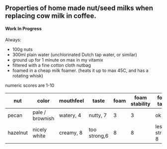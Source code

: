 ## Properties of home made nut/seed milks when replacing cow milk in coffee.
#### Work In Progress

Always:
* 100g nuts
* 300ml plain water (unchlorinated Dutch tap water, or similar)
* ground up for 1 minute on max in my vitamix
* filtered with a fine cotton cloth nutbag
* foamed in a cheap milk foamer. (heats it up to max 45C, and has a rotating whisk)

numeric scores are 1-10

|   nut   | color          | mouthfeel     | taste        | foam | foam stability| foam taste    | cappucino score |
|---------|----------------|---------------|--------------|------|---------------|---------------|-----------------|
| pecan   | pale / brownish| watery, 4     |   nutty, 7   |  3   |       3       | ok    7       |      5          |
| hazelnut| nicely white   | creamy, 8     | too strong,6 |  8   |       8       | less strong, 8|      6          |
